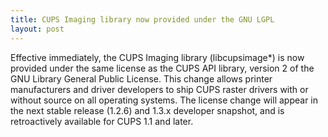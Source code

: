 ```yaml
---
title: CUPS Imaging library now provided under the GNU LGPL
layout: post
---
```


Effective immediately, the CUPS Imaging library (libcupsimage*) is now provided under the same license as the CUPS API library, version 2 of the GNU Library General Public License. This change allows printer manufacturers and driver developers to ship CUPS raster drivers with or without source on all operating systems.
The license change will appear in the next stable release (1.2.6) and 1.3.x developer snapshot, and is retroactively available for CUPS 1.1 and later.
